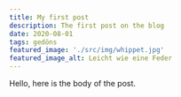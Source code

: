 ```yaml
---
title: My first post
description: The first post on the blog
date: 2020-08-01
tags: gedöns
featured_image: './src/img/whippet.jpg'
featured_image_alt: Leicht wie eine Feder
---
```

Hello, here is the body of the post.
